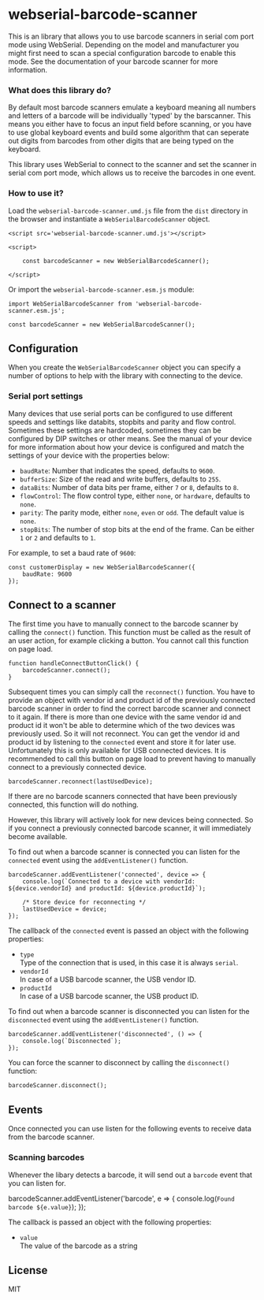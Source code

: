 # webserial-barcode-scanner

This is an library that allows you to use barcode scanners in serial com port mode using WebSerial. Depending on the model and manufacturer you might first need to scan a special configuration barcode to enable this mode. See the documentation of your barcode scanner for more information.

### What does this library do?

By default most barcode scanners emulate a keyboard meaning all numbers and letters of a barcode will be individually 'typed' by the barscanner. This means you either have to focus an input field before scanning, or you have to use global keyboard events and build some algorithm that can seperate out digits from barcodes from other digits that are being typed on the keyboard. 

This library uses WebSerial to connect to the scanner and set the scanner in serial com port mode, which allows us to receive the barcodes in one event.

### How to use it?

Load the `webserial-barcode-scanner.umd.js` file from the `dist` directory in the browser and instantiate a `WebSerialBarcodeScanner` object. 

    <script src='webserial-barcode-scanner.umd.js'></script>

    <script>

        const barcodeScanner = new WebSerialBarcodeScanner();

    </script>


Or import the `webserial-barcode-scanner.esm.js` module:

    import WebSerialBarcodeScanner from 'webserial-barcode-scanner.esm.js';

    const barcodeScanner = new WebSerialBarcodeScanner();


## Configuration

When you create the `WebSerialBarcodeScanner` object you can specify a number of options to help with the library with connecting to the device. 

### Serial port settings

Many devices that use serial ports can be configured to use different speeds and settings like databits, stopbits and parity and flow control. Sometimes these settings are hardcoded, sometimes they can be configured by DIP switches or other means. See the manual of your device for more information about how your device is configured and match the settings of your device with the properties below:

- `baudRate`: Number that indicates the speed, defaults to `9600`.
- `bufferSize`: Size of the read and write buffers, defaults to `255`.
- `dataBits`: Number of data bits per frame, either `7` or `8`, defaults to `8`.
- `flowControl`: The flow control type, either `none`, or `hardware`, defaults to `none`.
- `parity`: The parity mode, either `none`, `even` or `odd`. The default value is `none`.
- `stopBits`: The number of stop bits at the end of the frame. Can be either `1` or `2` and defaults to `1`.

For example, to set a baud rate of `9600`:

    const customerDisplay = new WebSerialBarcodeScanner({ 
        baudRate: 9600
    });


## Connect to a scanner

The first time you have to manually connect to the barcode scanner by calling the `connect()` function. This function must be called as the result of an user action, for example clicking a button. You cannot call this function on page load.

    function handleConnectButtonClick() {
        barcodeScanner.connect();
    }

Subsequent times you can simply call the `reconnect()` function. You have to provide an object with vendor id and product id of the previously connected barcode scanner in order to find the correct barcode scanner and connect to it again. If there is more than one device with the same vendor id and product id it won't be able to determine which of the two devices was previously used. So it will not reconnect. You can get the vendor id and product id by listening to the `connected` event and store it for later use. Unfortunately this is only available for USB connected devices. It is recommended to call this button on page load to prevent having to manually connect to a previously connected device.

    barcodeScanner.reconnect(lastUsedDevice);

If there are no barcode scanners connected that have been previously connected, this function will do nothing.

However, this library will actively look for new devices being connected. So if you connect a previously connected barcode scanner, it will immediately become available.

To find out when a barcode scanner is connected you can listen for the `connected` event using the `addEventListener()` function.

    barcodeScanner.addEventListener('connected', device => {
        console.log(`Connected to a device with vendorId: ${device.vendorId} and productId: ${device.productId}`);

        /* Store device for reconnecting */
        lastUsedDevice = device;
    });

The callback of the `connected` event is passed an object with the following properties:

-   `type`<br>
    Type of the connection that is used, in this case it is always `serial`.
-   `vendorId`<br>
    In case of a USB barcode scanner, the USB vendor ID.
-   `productId`<br>
    In case of a USB barcode scanner, the USB product ID.

To find out when a barcode scanner is disconnected you can listen for the `disconnected` event using the `addEventListener()` function.

    barcodeScanner.addEventListener('disconnected', () => {
        console.log(`Disconnected`);
    });

You can force the scanner to disconnect by calling the `disconnect()` function:

    barcodeScanner.disconnect();


## Events

Once connected you can use listen for the following events to receive data from the barcode scanner.

### Scanning barcodes

Whenever the libary detects a barcode, it will send out a `barcode` event that you can listen for.

barcodeScanner.addEventListener('barcode', e => {
    console.log(`Found barcode ${e.value}`);
});

The callback is passed an object with the following properties:

-   `value`<br>
    The value of the barcode as a string

## License

MIT
